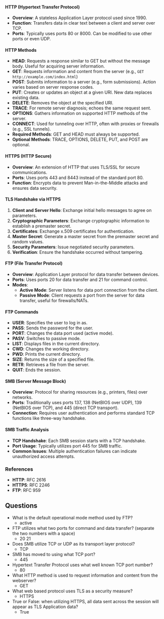 #### HTTP (Hypertext Transfer Protocol)
- **Overview**: A stateless Application Layer protocol used since 1990.
- **Function**: Transfers data in clear text between a client and server over TCP.
- **Ports**: Typically uses ports 80 or 8000. Can be modified to use other ports or even UDP.



#### HTTP Methods
- **HEAD**: Requests a response similar to GET but without the message body. Useful for acquiring server information.
- **GET**: Requests information and content from the server (e.g., `GET http://example.com/index.html`)
- **POST**: Submits information to a server (e.g., form submissions). Action varies based on server response codes.
- **PUT**: Creates or updates an object at a given URI. New data replaces existing data.
- **DELETE**: Removes the object at the specified URI.
- **TRACE**: For remote server diagnosis; echoes the same request sent.
- **OPTIONS**: Gathers information on supported HTTP methods of the server.
- **CONNECT**: Used for tunneling over HTTP, often with proxies or firewalls (e.g., SSL tunnels).
- **Required Methods**: GET and HEAD must always be supported.
- **Optional Methods**: TRACE, OPTIONS, DELETE, PUT, and POST are optional.


#### HTTPS (HTTP Secure)
- **Overview**: An extension of HTTP that uses TLS/SSL for secure communications.
- **Ports**: Uses ports 443 and 8443 instead of the standard port 80.
- **Function**: Encrypts data to prevent Man-in-the-Middle attacks and ensures data security.



#### TLS Handshake via HTTPS
1. **Client and Server Hello**: Exchange initial hello messages to agree on parameters.
2. **Cryptographic Parameters**: Exchange cryptographic information to establish a premaster secret.
3. **Certificates**: Exchange x.509 certificates for authentication.
4. **Master Secret**: Generate a master secret from the premaster secret and random values.
5. **Security Parameters**: Issue negotiated security parameters.
6. **Verification**: Ensure the handshake occurred without tampering.


#### FTP (File Transfer Protocol)
- **Overview**: Application Layer protocol for data transfer between devices.
- **Ports**: Uses ports 20 for data transfer and 21 for command control.
- **Modes**:
    - **Active Mode**: Server listens for data port connection from the client.
    - **Passive Mode**: Client requests a port from the server for data transfer, useful for firewalls/NATs.



#### FTP Commands
- **USER**: Specifies the user to log in as.
- **PASS**: Sends the password for the user.
- **PORT**: Changes the data port used (active mode).
- **PASV**: Switches to passive mode.
- **LIST**: Displays files in the current directory.
- **CWD**: Changes the working directory.
- **PWD**: Prints the current directory.
- **SIZE**: Returns the size of a specified file.
- **RETR**: Retrieves a file from the server.
- **QUIT**: Ends the session.



#### SMB (Server Message Block)
- **Overview**: Protocol for sharing resources (e.g., printers, files) over networks.
- **Ports**: Traditionally uses ports 137, 138 (NetBIOS over UDP), 139 (NetBIOS over TCP), and 445 (direct TCP transport).
- **Connection**: Requires user authentication and performs standard TCP functions like three-way handshake.



#### SMB Traffic Analysis
- **TCP Handshake**: Each SMB session starts with a TCP handshake.
- **Port Usage**: Typically utilizes port 445 for SMB traffic.
- **Common Issues**: Multiple authentication failures can indicate unauthorized access attempts.


### References
- **HTTP**: RFC 2616
- **HTTPS**: RFC 2246
- **FTP**: RFC 959


## Questions
- What is the default operational mode method used by FTP?
	- active
- FTP utilizes what two ports for command and data transfer? (separate the two numbers with a space)
	- 20 21
- Does SMB utilize TCP or UDP as its transport layer protocol?
	- TCP
- SMB has moved to using what TCP port?
	- 445
- Hypertext Transfer Protocol uses what well known TCP port number?
	- 80
- What HTTP method is used to request information and content from the webserver?
	- GET
- What web based protocol uses TLS as a security measure?
	- HTTPS
- True or False: when utilizing HTTPS, all data sent across the session will appear as TLS Application data?
	- True